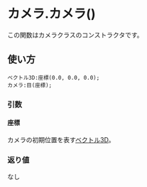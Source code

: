 # カメラ.カメラ()

この関数はカメラクラスのコンストラクタです。

## 使い方

```
ベクトル3D:座標(0.0, 0.0, 0.0);
カメラ:目(座標);
```

### 引数

#### 座標

カメラの初期位置を表す[ベクトル3D](/lib/math/vec3)。

### 返り値

なし
